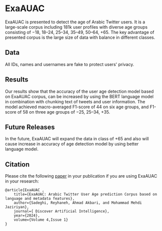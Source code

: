 # ExaAUAC
ExaAUAC is presented to detect the age of Arabic Twitter users. It is a large-scale corpus including 181k user profiles with diverse age groups consisting of −18, 18–24, 25–34, 35–49, 50–64, +65.
The key advantage of presented corpus is the large size of data with balance in different classes.

## Data
All IDs, names and usernames are fake to protect users' privacy.


## Results
Our results show that the accuracy of the user age detection model based on ExaAUAC corpus, can be increased by using the BERT language model in combination with chunking text of tweets and user information.
The model achieved macro-averaged F1-score of 44 on six age groups, and F1-score of 58 on three age groups of −25, 25–34, +35. 

## Future Releases
In the future, ExaAUAC will expand the data in class of +65 and also will cause increase in accuracy of age detection model by using better language model.

## Citation
Please cite the following <a href="https://link.springer.com/article/10.1007/s44163-024-00145-0">paper</a> in your publication if you are using ExaAUAC in your research:

```
@article{ExaAUAC ,
    title={ExaAUAC: Arabic Twitter User Age prediction Corpus based on language and metadata features},
    author={Sadeghi, Reyhaneh, Ahmad Akbari, and Mohammad Mehdi Jaziriyan},
    journal={ Discover Artificial Intelligence},
    year={2024},
    volume={Volume 4,Issue 1}
}
```

